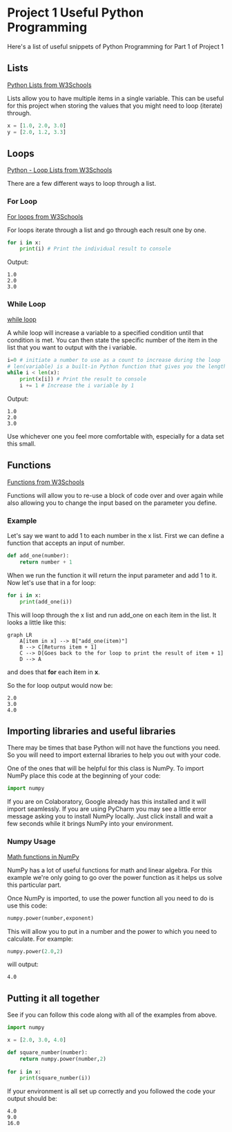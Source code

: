 # Project 1 Useful Python Programming

Here's a list of useful snippets of Python Programming for Part 1 of Project 1

## Lists
[Python Lists from W3Schools](https://www.w3schools.com/python/python_lists.asp)

Lists allow you to have multiple items in a single variable. This can be useful for this project when storing the values
that you might need to loop (iterate) through.

```Python
x = [1.0, 2.0, 3.0]
y = [2.0, 1.2, 3.3]
```

## Loops
[Python - Loop Lists from W3Schools](https://www.w3schools.com/python/python_lists_loop.asp)

There are a few different ways to loop through a list. 

### For Loop
[For loops from W3Schools](https://www.w3schools.com/python/python_for_loops.asp)

For loops iterate through a list and go through each result one by one.
```Python
for i in x: 
    print(i) # Print the individual result to console
```
Output:
``` 
1.0 
2.0 
3.0
```

### While Loop
[while loop](https://www.w3schools.com/python/python_while_loops.asp)

A while loop will increase a variable to a specified condition until that condition is met. You can then state the specific number
of the item in the list that you want to output with the i variable.
```Python
i=0 # initiate a number to use as a count to increase during the loop 
# len(variable) is a built-in Python function that gives you the length of the list
while i < len(x): 
    print(x[i]) # Print the result to console
    i += 1 # Increase the i variable by 1
```

Output:
``` 
1.0 
2.0 
3.0
```

Use whichever one you feel more comfortable with, especially for a data set this small.

## Functions
[Functions from W3Schools](https://www.w3schools.com/python/python_functions.asp)

Functions will allow you to re-use a block of code over and over again while also allowing you to change the input
based on the parameter you define.

### Example
Let's say we want to add 1 to each number in the x list. First we can define a function that accepts an input of number.
```Python
def add_one(number):
    return number + 1
```
When we run the function it will return the input parameter and add 1 to it. Now let's use that in a for loop:
```Python
for i in x:
    print(add_one(i))
```

This will loop through the x list and run add_one on each item in the list. It looks a little like this:

```mermaid
graph LR
    A[item in x] --> B["add_one(item)"]
    B --> C[Returns item + 1]
    C --> D[Goes back to the for loop to print the result of item + 1]
    D --> A
```
and does that **for** each **i**tem in **x**.

So the for loop output would now be:
``` 
2.0 
3.0 
4.0
```

## Importing libraries and useful libraries
There may be times that base Python will not have the functions you need. So you will need to import external libraries to
help you out with your code.

One of the ones that will be helpful for this class is NumPy. To import NumPy place this code at the beginning of your code:
```Python
import numpy
```
If you are on Colaboratory, Google already has this installed and it will import seamlessly. If you are using PyCharm you may see a
little error message asking you to install NumPy locally. Just click install and wait a few seconds while it brings NumPy into your
environment.

### Numpy Usage
[Math functions in NumPy](https://numpy.org/doc/stable/reference/routines.math.html)

NumPy has a lot of useful functions for math and linear algebra. For this example we're only going to go over the power function
as it helps us solve this particular part.

Once NumPy is imported, to use the power function all you need to do is use this code:
```Python
numpy.power(number,exponent)
```
This will allow you to put in a number and the power to which you need to calculate. For example:
```Python
numpy.power(2.0,2) 
```
will output:
``` 
4.0
```


## Putting it all together
See if you can follow this code along with all of the examples from above.
```Python
import numpy

x = [2.0, 3.0, 4.0]

def square_number(number):
    return numpy.power(number,2)
    
for i in x:
    print(square_number(i))
```

If your environment is all set up correctly and you followed the code your output should be:
``` 
4.0
9.0
16.0
```
